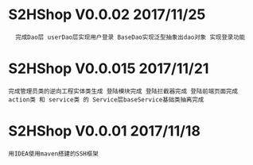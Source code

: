
# S2HShop V0.0.02 2017/11/25
      完成Dao层 userDao层实现用户登录 BaseDao实现泛型抽象出dao对象 实现登录功能 
  
# S2HShop V0.0.015 2017/11/21
    完成管理员类的逆向工程实体类生成 登陆模块完成 登陆拦截器完成 登陆前端页面完成 
    action类 和 service类 的 Service层baseService基础类抽离完成

# S2HShop V0.0.01 2017/11/18
    用IDEA使用maven搭建的SSH框架


